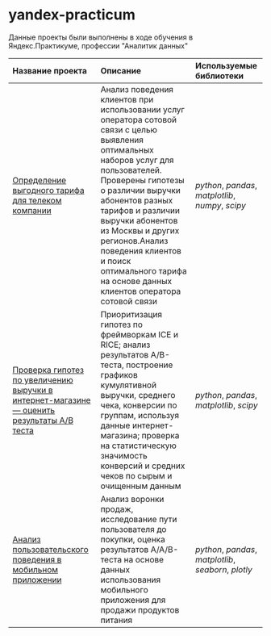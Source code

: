 # yandex-practicum

Данные проекты были выполнены в ходе обучения в Яндекс.Практикуме, профессии "Аналитик данных"

| Название проекта | Описание | Используемые библиотеки |
| :---------------------- | :---------------------- | :---------------------- |
| [Определение выгодного тарифа для телеком компании](mobile_tariff_statistical_analysis) | Анализ поведения клиентов при использовании услуг оператора сотовой связи с целью выявления оптимальных наборов услуг для пользователей. Проверены гипотезы о различии выручки абонентов разных тарифов и различии выручки абонентов из Москвы и других регионов.Анализ поведения клиентов и поиск оптимального тарифа на основе данных клиентов оператора сотовой связи | *python*, *pandas*, *matplotlib*, *numpy*, *scipy*|
| [Проверка гипотез по увеличению выручки в интернет-магазине — оценить результаты A/B теста](a_b_test_ecommerce) | Приоритизация гипотез по фреймворкам ICE и RICE; анализ результатов A/B-теста, построение графиков кумулятивной выручки, среднего чека, конверсии по группам, используя данные интернет-магазина; проверка на статистическую значимость конверсий и средних чеков по сырым и очищенным данным| *python*, *pandas*, *matplotlib*, *scipy*|
| [Анализ пользовательского поведения в мобильном приложении](app_ux_analysis) | Анализ воронки продаж, исследование пути пользователя до покупки, оценка результатов A/A/B-теста на основе данных использования мобильного приложения для продажи продуктов питания| *python*, *pandas*, *matplotlib*, *seaborn*, *plotly*|
